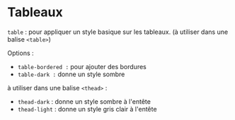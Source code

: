 # Tableaux

`table` : pour appliquer un style basique sur les tableaux. (à utiliser dans une balise `<table>`)

Options :

- `table-bordered :` pour ajouter des bordures
- `table-dark :` donne un style sombre

à utiliser dans une balise `<thead>` :

- `thead-dark` : donne un style sombre à l'entête
- `thead-light` : donne un style gris clair à l'entête
